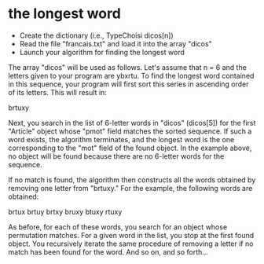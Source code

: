 # the longest word


- Create the dictionary (i.e., TypeChoisi dicos[n])
- Read the file "francais.txt" and load it into the array "dicos"
- Launch your algorithm for finding the longest word


The array "dicos" will be used as follows. Let's assume that n = 6 and the letters given to your program are ybxrtu. To find the longest word contained in this sequence, your program will first sort this series in ascending order of its letters. This will result in:

brtuxy

Next, you search in the list of 6-letter words in "dicos" (dicos[5]) for the first "Article" object whose "pmot" field matches the sorted sequence. If such a word exists, the algorithm terminates, and the longest word is the one corresponding to the "mot" field of the found object. In the example above, no object will be found because there are no 6-letter words for the sequence.

If no match is found, the algorithm then constructs all the words obtained by removing one letter from "brtuxy." For the example, the following words are obtained:

brtux brtuy brtxy bruxy btuxy rtuxy

As before, for each of these words, you search for an object whose permutation matches. For a given word in the list, you stop at the first found object. You recursively iterate the same procedure of removing a letter if no match has been found for the word. And so on, and so forth...
